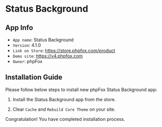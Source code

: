 # Status Background

## App Info

- `App name`: Status Background
- `Version`: 4.1.0
- `Link on Store`: https://store.phpfox.com/product
- `Demo site`: https://v4.phpfox.com
- `Owner`: phpFox

## Installation Guide

Please follow below steps to install new phpFox Status Background app:

1. Install the Status Background app from the store.

2. Clear `Cache` and `Rebuild Core Theme` on your site.

Congratulation! You have completed installation process.